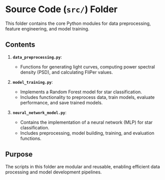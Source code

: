 # **Source Code (`src/`) Folder**

This folder contains the core Python modules for data preprocessing, feature engineering, and model training.

## **Contents**
1. **`data_preprocessing.py`**:
   - Functions for generating light curves, computing power spectral density (PSD), and calculating FliPer values.

2. **`model_training.py`**:
   - Implements a Random Forest model for star classification.
   - Includes functionality to preprocess data, train models, evaluate performance, and save trained models.

3. **`neural_network_model.py`**:
   - Contains the implementation of a neural network (MLP) for star classification.
   - Includes preprocessing, model building, training, and evaluation functions.

## **Purpose**
The scripts in this folder are modular and reusable, enabling efficient data processing and model development pipelines.


